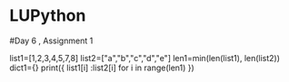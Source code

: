 # LUPython
#Day 6 , Assignment 1

list1=[1,2,3,4,5,7,8]
list2=["a","b","c","d","e"]
len1=min(len(list1), len(list2))
dict1={}
print({  list1[i] :list2[i]  for i in range(len1)  })

